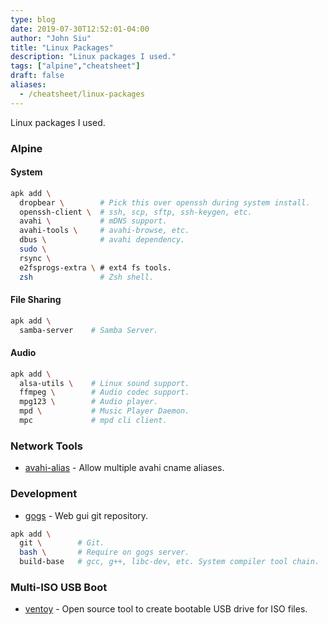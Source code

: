 ```yaml
---
type: blog
date: 2019-07-30T12:52:01-04:00
author: "John Siu"
title: "Linux Packages"
description: "Linux packages I used."
tags: ["alpine","cheatsheet"]
draft: false
aliases:
  - /cheatsheet/linux-packages
---
```

Linux packages I used.
<!--more-->

### Alpine

#### System

```sh
apk add \
  dropbear \        # Pick this over openssh during system install.
  openssh-client \  # ssh, scp, sftp, ssh-keygen, etc.
  avahi \           # mDNS support.
  avahi-tools \     # avahi-browse, etc.
  dbus \            # avahi dependency.
  sudo \
  rsync \
  e2fsprogs-extra \ # ext4 fs tools.
  zsh               # Zsh shell.
```

#### File Sharing

```sh
apk add \
  samba-server    # Samba Server.
```

#### Audio

```sh
apk add \
  alsa-utils \    # Linux sound support.
  ffmpeg \        # Audio codec support.
  mpg123 \        # Audio player.
  mpd \           # Music Player Daemon.
  mpc             # mpd cli client.
```

### Network Tools

- [avahi-alias](https://github.com/airtonix/avahi-aliases) - Allow multiple avahi cname aliases.

### Development

- [gogs](https://gogs.io) - Web gui git repository.

```sh
apk add \
  git \        # Git.
  bash \       # Require on gogs server.
  build-base   # gcc, g++, libc-dev, etc. System compiler tool chain.
```

### Multi-ISO USB Boot

- [ventoy](https://github.com/ventoy/Ventoy) - Open source tool to create bootable USB drive for ISO files.